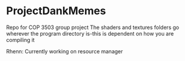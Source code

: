 # ProjectDankMemes
Repo for COP 3503 group project
The shaders and textures folders go wherever the program directory is-this is dependent on how you are compiling it

Rhenn: Currently working on resource manager
